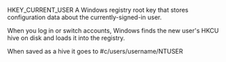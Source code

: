 HKEY_CURRENT_USER
A Windows registry root key that stores configuration data about the currently-signed-in user. 

When you log in or switch accounts, Windows finds the new user's HKCU hive on disk and loads it into the registry.

When saved as a hive it goes to
#c/users/username/NTUSER
